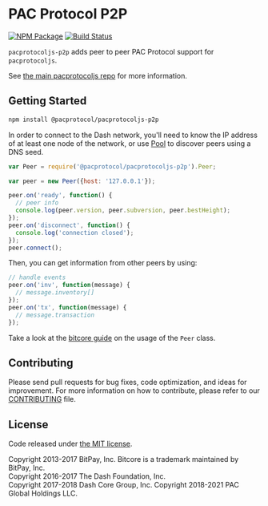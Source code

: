 PAC Protocol P2P
=======

[![NPM Package](https://img.shields.io/npm/v/@pacprotocol/pacprotocoljs-p2p.svg?style=flat-square)](https://www.npmjs.org/package/@pacprotocol/pacprotocoljs-p2p)
[![Build Status](https://github.com/pacprotocol/pacprotocoljs-p2p/actions/workflows/test_and_release.yml/badge.svg)](https://github.com/pacprotocol/pacprotocoljs-p2p/actions/workflows/test_and_release.yml)

`pacprotocoljs-p2p` adds peer to peer PAC Protocol support for `pacprotocoljs`.

See [the main pacprotocoljs repo](https://github.com/pacprotocol/pacprotocoljs) for more information.

## Getting Started

```sh
npm install @pacprotocol/pacprotocoljs-p2p
```
In order to connect to the Dash network, you'll need to know the IP address of at least one node of the network, or use [Pool](/docs/pool.md) to discover peers using a DNS seed.

```javascript
var Peer = require('@pacprotocol/pacprotocoljs-p2p').Peer;

var peer = new Peer({host: '127.0.0.1'});

peer.on('ready', function() {
  // peer info
  console.log(peer.version, peer.subversion, peer.bestHeight);
});
peer.on('disconnect', function() {
  console.log('connection closed');
});
peer.connect();
```

Then, you can get information from other peers by using:

```javascript
// handle events
peer.on('inv', function(message) {
  // message.inventory[]
});
peer.on('tx', function(message) {
  // message.transaction
});
```

Take a look at the [bitcore guide](http://bitcore.io/guide/peer.html) on the usage of the `Peer` class.

## Contributing

Please send pull requests for bug fixes, code optimization, and ideas for improvement. For more information on how to contribute, please refer to our [CONTRIBUTING](https://github.com/pacprotocol/pacprotocoljs-p2p/blob/master/CONTRIBUTING.md) file.

## License

Code released under [the MIT license](https://github.com/pacprotocol/dashcore/blob/master/LICENSE).

Copyright 2013-2017 BitPay, Inc. Bitcore is a trademark maintained by BitPay, Inc.  
Copyright 2016-2017 The Dash Foundation, Inc.  
Copyright 2017-2018 Dash Core Group, Inc. 
Copyright 2018-2021 PAC Global Holdings LLC. 
